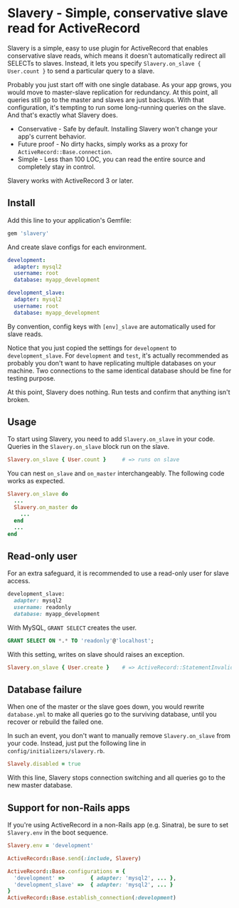 # Slavery - Simple, conservative slave read for ActiveRecord

Slavery is a simple, easy to use plugin for ActiveRecord that enables conservative slave reads, which means it doesn't automatically redirect all SELECTs to slaves. Instead, it lets you specify `Slavery.on_slave { User.count }` to send a particular query to a slave.

Probably you just start off with one single database. As your app grows, you would move to master-slave replication for redundancy. At this point, all queries still go to the master and slaves are just backups. With that configuration, it's tempting to run some long-running queries on the slave. And that's exactly what Slavery does.

* Conservative - Safe by default. Installing Slavery won't change your app's current behavior.
* Future proof - No dirty hacks, simply works as a proxy for `ActiveRecord::Base.connection`.
* Simple - Less than 100 LOC, you can read the entire source and completely stay in control.

Slavery works with ActiveRecord 3 or later.

## Install

Add this line to your application's Gemfile:

```ruby
gem 'slavery'
```

And create slave configs for each environment.

```yaml
development:
  adapter: mysql2
  username: root
  database: myapp_development

development_slave:
  adapter: mysql2
  username: root
  database: myapp_development
```

By convention, config keys with `[env]_slave` are automatically used for slave reads.

Notice that you just copied the settings for `development` to `development_slave`. For `development` and `test`, it's actually recommended as probably you don't want to have replicating multiple databases on your machine. Two connections to the same identical database should be fine for testing purpose.

At this point, Slavery does nothing. Run tests and confirm that anything isn't broken.

## Usage

To start using Slavery, you need to add `Slavery.on_slave` in your code. Queries in the `Slavery.on_slave` block run on the slave.

```ruby
Slavery.on_slave { User.count } 	# => runs on slave
```

You can nest `on_slave` and `on_master` interchangeably. The following code works as expected.

```ruby
Slavery.on_slave do
  ...
  Slavery.on_master do
    ...
  end
  ...
end
```

## Read-only user

For an extra safeguard, it is recommended to use a read-only user for slave access.

```ruby
development_slave:
  adapter: mysql2
  username: readonly
  database: myapp_development
```

With MySQL, `GRANT SELECT` creates the user.

```SQL
GRANT SELECT ON *.* TO 'readonly'@'localhost';
```

With this setting, writes on slave should raises an exception.

```ruby
Slavery.on_slave { User.create } 	# => ActiveRecord::StatementInvalid: Mysql2::Error: INSERT command denied...
```

## Database failure

When one of the master or the slave goes down, you would rewrite `database.yml` to make all queries go to the surviving database, until you recover or rebuild the failed one.

In such an event, you don't want to manually remove `Slavery.on_slave` from your code. Instead, just put the following line in `config/initializers/slavery.rb`.

```ruby
Slavely.disabled = true
```

With this line, Slavery stops connection switching and all queries go to the new master database.

## Support for non-Rails apps

If you're using ActiveRecord in a non-Rails app (e.g. Sinatra), be sure to set `Slavery.env` in the boot sequence.

```ruby
Slavery.env = 'development'

ActiveRecord::Base.send(:include, Slavery)

ActiveRecord::Base.configurations = {
  'development' =>        { adapter: 'mysql2', ... },
  'development_slave' =>  { adapter: 'mysql2', ... }
}
ActiveRecord::Base.establish_connection(:development)
```
